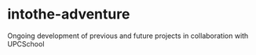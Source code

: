 # intothe-adventure
Ongoing development of previous and future projects in collaboration with UPCSchool
